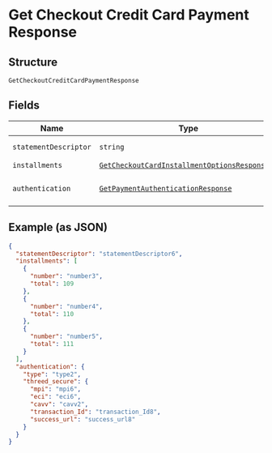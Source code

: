 
# Get Checkout Credit Card Payment Response

## Structure

`GetCheckoutCreditCardPaymentResponse`

## Fields

| Name | Type | Tags | Description |
|  --- | --- | --- | --- |
| `statementDescriptor` | `string` | Required | Descrição na fatura |
| `installments` | [`GetCheckoutCardInstallmentOptionsResponse[]`](../../doc/models/get-checkout-card-installment-options-response.md) | Required | Parcelas |
| `authentication` | [`GetPaymentAuthenticationResponse`](../../doc/models/get-payment-authentication-response.md) | Required | Payment Authentication response |

## Example (as JSON)

```json
{
  "statementDescriptor": "statementDescriptor6",
  "installments": [
    {
      "number": "number3",
      "total": 109
    },
    {
      "number": "number4",
      "total": 110
    },
    {
      "number": "number5",
      "total": 111
    }
  ],
  "authentication": {
    "type": "type2",
    "threed_secure": {
      "mpi": "mpi6",
      "eci": "eci6",
      "cavv": "cavv2",
      "transaction_Id": "transaction_Id8",
      "success_url": "success_url8"
    }
  }
}
```

